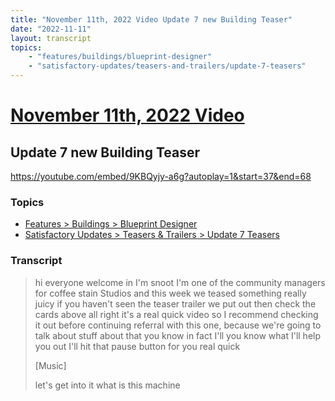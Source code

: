 ```yaml
---
title: "November 11th, 2022 Video Update 7 new Building Teaser"
date: "2022-11-11"
layout: transcript
topics:
    - "features/buildings/blueprint-designer"
    - "satisfactory-updates/teasers-and-trailers/update-7-teasers"
---
```

# [November 11th, 2022 Video](../2022-11-11.md)
## Update 7 new Building Teaser
https://youtube.com/embed/9KBQyjy-a6g?autoplay=1&start=37&end=68

### Topics
* [Features > Buildings > Blueprint Designer](../topics/features/buildings/blueprint-designer.md)
* [Satisfactory Updates > Teasers & Trailers > Update 7 Teasers](../topics/satisfactory-updates/teasers-and-trailers/update-7-teasers.md)

### Transcript

> hi everyone welcome in I'm snoot I'm one of the community managers for coffee stain Studios and this week we teased something really juicy if you haven't seen the teaser trailer we put out then check the cards above all right it's a real quick video so I recommend checking it out before continuing referral with this one, because we're going to talk about stuff about that you know in fact I'll you know what I'll help you out I'll hit that pause button for you real quick
>
> [Music]
>
> let's get into it what is this machine
